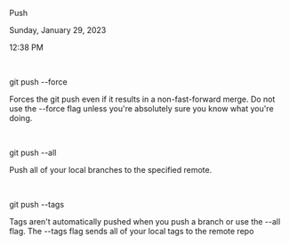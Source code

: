 Push

Sunday, January 29, 2023

12:38 PM

 

git push \--force

Forces the git push even if it results in a non-fast-forward merge. Do not use the \--force flag unless you're absolutely sure you know what you're doing.

 

git push \--all

Push all of your local branches to the specified remote.

 

git push \--tags

Tags aren't automatically pushed when you push a branch or use the \--all flag. The \--tags flag sends all of your local tags to the remote repo
